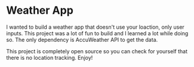 # Weather App

I wanted to build a weather app that doesn't use your loaction, only user inputs.
This project was a lot of fun to build and I learned a lot while doing so.
The only dependency is AccuWeather API to get the data.

This project is completely open source so you can check for yourself that there is no location tracking. Enjoy!
